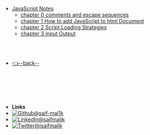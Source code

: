 - [JavaScript Notes](/JavaScript/README.md)
    - [chapter 0 comments and escape sequences](/JavaScript/chapter%200%20comments%20%26%20escape%20sequences/README.md)
    - [chapter 1 How to add JavaScript to html Document](/JavaScript/chapter%201%20How%20to%20add%20js%20to%20html/README.md)
    - [chapter 2 Script Loading Strategies](/JavaScript/chapter%202%20Script%20loading%20Stratergies/README.md)
    - [chapter 3 input Output](/JavaScript/chapter%203%20Input%20Output/README.md)

<br/>

<br/>


- [👈--back--](../)


<br/>

<br/>

<br/>

<br/>

- **Links**
- [![Github](https://raw.githubusercontent.com/saif-mal1k/web-development/e999b06533ec7666079dd9a3303b15ffde764ed4/assets/img/github.svg)@saif-mal1k](https://github.com/saif-mal1k/)
- [![LinkedIn](https://raw.githubusercontent.com/saif-mal1k/web-development/e999b06533ec7666079dd9a3303b15ffde764ed4/assets/img/linkedin.svg)@saifmalik](http://linkedin.com/in/saifmalik)
- [![Twitter](https://raw.githubusercontent.com/saif-mal1k/web-development/e999b06533ec7666079dd9a3303b15ffde764ed4/assets/img/twitter.svg)@isaifmalik](http://twitter.com/isaifmalik)
